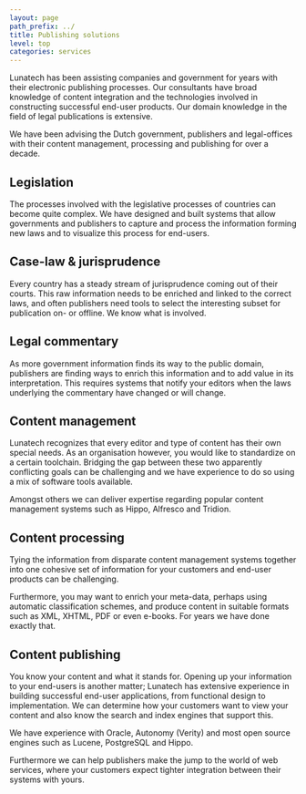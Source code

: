 ```yaml
---
layout: page
path_prefix: ../
title: Publishing solutions
level: top
categories: services
---
```


Lunatech has been assisting companies and government for years with their electronic publishing processes. Our consultants have broad knowledge of content integration and the technologies involved in constructing successful end-user products. Our domain knowledge in the field of legal publications is extensive.

We have been advising the Dutch government, publishers and legal-offices with their content management, processing and publishing for over a decade.

## Legislation

The processes involved with the legislative processes of countries can become quite complex. We have designed and built systems that allow governments and publishers to capture and process the information forming new laws and to visualize this process for end-users.

## Case-law & jurisprudence

Every country has a steady stream of jurisprudence coming out of their courts. This raw information needs to be enriched and linked to the correct laws, and often publishers need tools to select the interesting subset for publication on- or offline. We know what is involved.

## Legal commentary

As more government information finds its way to the public domain, publishers are finding ways to enrich this information and to add value in its interpretation. This requires systems that notify your editors when the laws underlying the commentary have changed or will change.

## Content management

Lunatech recognizes that every editor and type of content has their own special needs. As an organisation however, you would like to standardize on a certain toolchain. Bridging the gap between these two apparently conflicting goals can be challenging and we have experience to do so using a mix of software tools available.

Amongst others we can deliver expertise regarding popular content management systems such as Hippo, Alfresco and Tridion.

## Content processing
Tying the information from disparate content management systems together into one cohesive set of information for your customers and end-user products can be challenging.

Furthermore, you may want to enrich your meta-data, perhaps using automatic classification schemes, and produce content in suitable formats such as XML, XHTML, PDF or even e-books. For years we have done exactly that.

## Content publishing

You know your content and what it stands for. Opening up your information to your end-users is another matter; Lunatech has extensive experience in building successful end-user applications, from functional design to implementation. We can determine how your customers want to view your content and also know the search and index engines that support this.

We have experience with Oracle, Autonomy (Verity) and most open source engines such as Lucene, PostgreSQL and Hippo.

Furthermore we can help publishers make the jump to the world of web services, where your customers expect tighter integration between their systems with yours.
